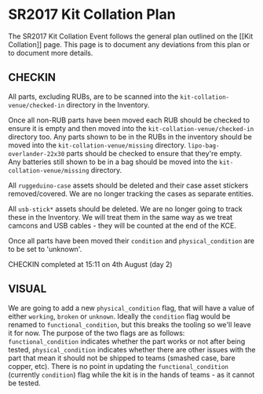 # SR2017 Kit Collation Plan

The SR2017 Kit Collation Event follows the general plan outlined on the [[Kit Collation]] page. This page is to document any deviations from this plan or to document more details.

## CHECKIN

All parts, excluding RUBs, are to be scanned into the `kit-collation-venue/checked-in` directory in the Inventory.

Once all non-RUB parts have been moved each RUB should be checked to ensure it is empty and then moved into the `kit-collation-venue/checked-in` directory too. Any parts shown to be in the RUBs in the inventory should be moved into the `kit-collation-venue/missing` directory. `lipo-bag-overlander-22x30` parts should be checked to ensure that they're empty. Any batteries still shown to be in a bag should be moved into the `kit-collation-venue/missing` directory.

All `ruggeduino-case` assets should be deleted and their case asset stickers removed/covered. We are no longer tracking the cases as separate entities.

All `usb-stick*` assets should be deleted. We are no longer going to track these in the Inventory. We will treat them in the same way as we treat camcons and USB cables - they will be counted at the end of the KCE.

Once all parts have been moved their `condition` and `physical_condition` are to be set to 'unknown'.

CHECKIN completed at 15:11 on 4th August (day 2)

## VISUAL

We are going to add a new `physical_condition` flag, that will have a value of either `working`, `broken` or `unknown`. Ideally the `condition` flag would be renamed to `functional_condition`, but this breaks the tooling so we'll leave it for now. The purpose of the two flags are as follows: `functional_condition` indicates whether the part works or not after being tested, `physical_condition` indicates whether there are other issues with the part that mean it should not be shipped to teams (smashed case, bare copper, etc). There is no point in updating the `functional_condition` (currently `condition`) flag while the kit is in the hands of teams - as it cannot be tested.